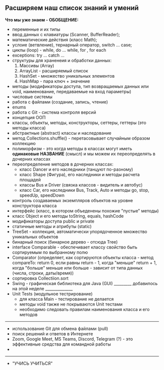 ## Расширяем наш список знаний и умений
**Что мы уже знаем - ОБОБЩЕНИЕ:**
- переменные и их типы
- ввод данных с клавиатуры (Scanner, BufferReader);
- математические действия (класс Math);
- услоие (ветвление), тернарный оператор, switch ... case;
- циклы (loop) - while, do ... while, for , for each
- exceptions: try ... catch ...
- cтруктуры для храненеия и обработки данных:
    1. Массивы (Array)
    2. ArrayList - расширяемый список
    3. HashSet - множество уникальных элементов
    4. HashMap - пара ключ + значение
- методы (модификаторы доступа, тип возвращаемых данных или void, наименование, передаваемые
  на вход параметры)
- числовые системы
- работа с файлами (создание, запись, чтение)
- enums
- работа с Git - система контроля версий
- концепция ООП
- классы, объекты, методы, конструкторы, сеттеры, геттеры (это методы класса)
- абстрактные (abstract) классы и наследование
- метод Collections.shuffle() - перетасовывает случайным образом коллекцию
- полиморфизм - это когда методы в классах могут иметь **одинаковые НАЗВАНИЕ** (смысл) и
  мы можем их переопределять в дочерних классах
- переопределение методов в дочерних классах:
    - класс Dancer и его наследники (танцуют по-разному)
    - класс Shape (Фигура), его наследники и методы расчета площадей
    - классы Bus и Driver (связка классов - видитель и автобус)
    - класс Car, его наследники Bus, Track, Auto и методы go, stop, speedUp, speedDown
- контроль создаваемых экземпляров объектов на уровне конструктора класса
- интерфейс (класс, в котором объеденены похожие "пустые" методы)
- класс Object и его методы toString, equals, hashCode
- модификаторы доступа public и private
- статичные методы и атрибуты (static)
- TreeSet - коллекция, автоматически упорядоченное множество уникальных объектов
- бинарный поиск (бинарное дерево - отсюда Tree)
- interface Comparable - обеспечивает классу свойство быть сортируемым по выбранному полю
- Comparator (определяет, как сортируются объекты класса - метод compareTo:
  return 0, если равны
  return - 1, когда "меньше"
  return + 1, когда "больше"
  меньше или больше - зависит от типа данных (числа, строки, даты/время))
- сортировка Collectiion.sort
- Swing - графическая библиотека для Java (GUI)
  _________ добавилось на этой неделе ______________
- Unit Tests (модульное тестрирование)
    - для класса Main - тестирование не делается
    - методы void также не покрываются Unit тестами
    - необходимо следовать правилам наименования класса и его методов
__________________________________________________
- использование Git для обмена файлами (pull)
- поиск решений и ответов в Интернете
- Zoom, Google Meet, MS Teams, Discord, Telegram (?) - это эффективные средства для командной работы
-
___________________________________________________
- "УЧИСЬ УЧИТЬСЯ"